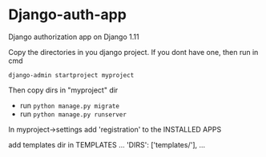 # Django-auth-app
Django authorization app on Django 1.11


Copy the directories in you django project. If you dont have one, then run in cmd 

```django-admin startproject myproject```

Then copy dirs in "myproject" dir

* run ```python manage.py migrate```  
* run ```python manage.py runserver```


In myproject->settings add  'registration' to the INSTALLED APPS

add templates dir in TEMPLATES
...
'DIRS': ['templates/'],
...
